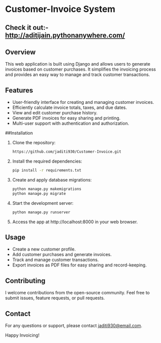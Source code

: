 # Customer-Invoice System

## Check it out:- http://aditijain.pythonanywhere.com/

## Overview
This web application is built using Django and allows users to generate invoices based on customer purchases. It simplifies the invoicing process and provides an easy way to manage and track customer transactions.

## Features
- User-friendly interface for creating and managing customer invoices.
- Efficiently calculate invoice totals, taxes, and due dates.
- View and edit customer purchase history.
- Generate PDF invoices for easy sharing and printing.
- Multi-user support with authentication and authorization.

##Installation
1. Clone the repository:
   ```bash
   https://github.com/jaditi930/Customer-Invoice.git
   ```

2. Install the required dependencies:
   ```bash
   pip install -r requirements.txt
   ```

3. Create and apply database migrations:
   ```bash
   python manage.py makemigrations
   python manage.py migrate
   ```

4. Start the development server:
   ```bash
   python manage.py runserver
   ```

5. Access the app at http://localhost:8000 in your web browser.

## Usage
- Create a new customer profile.
- Add customer purchases and generate invoices.
- Track and manage customer transactions.
- Export invoices as PDF files for easy sharing and record-keeping.

## Contributing
I welcome contributions from the open-source community. Feel free to submit issues, feature requests, or pull requests.

## Contact
For any questions or support, please contact [jaditi930@email.com](mailto:jaditi930@email.com).

Happy Invoicing!
